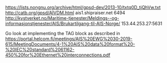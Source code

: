 https://lists.nongnu.org/archive/html/gpsd-dev/2013-10/txtq0D_tjQhVw.txt
http://catb.org/gpsd/AIVDM.html
ais1.shipraiser.net 6494
http://kystverket.no/Maritime-tjenester/Meldings--og-informasjonstjenester/AIS/Brukartilgang-til-AIS-Norge/
153.44.253.27:5631


Go look at implementing the TAG block as described in https://portal.helcom.fi/meetings/AIS%20EWG%2030-2019-615/MeetingDocuments/4-1%20AIS%20data%20format%20-%20IEC%20standard%2061162-450%20for%20Ethernet%20interconnections.pdf
